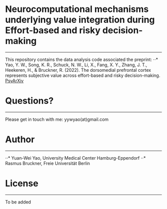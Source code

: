 # Neurocomputational mechanisms underlying value integration during Effort-based and risky decision-making

___

This repository contains the data analysis code associated the preprint:
⋅⋅* Yao, Y. W., Song, K. R., Schuck, N. W., Li, X., Fang, X. Y., Zhang, J. T., Heekeren, H., & Bruckner, R. (2022). The dorsomedial prefrontal cortex represents subjective value across effort-based and risky decision-making. [PsyArXiv](https://psyarxiv.com/6rpy5/)

# Questions?

___

Please get in touch with me: yywyao(at)gmail.com

# Author

___

⋅⋅* Yuan-Wei Yao, University Medical Center Hamburg-Eppendorf
⋅⋅* Rasmus Bruckner, Freie Universität Berlin

# License

___

To be added
